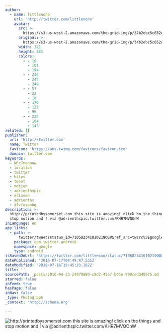 ```yaml
---
author:
  - name: littlenono
    url: 'http://twitter.com/littlenono'
    avatar:
      src: >-
        https://s3-us-west-2.amazonaws.com/the-grid-img/p/34b2ebc5c652cc9f373d1686839ebd98a8f2a057.jpg
      original: >-
        https://s3-us-west-2.amazonaws.com/the-grid-img/p/34b2ebc5c652cc9f373d1686839ebd98a8f2a057.jpg
      width: 321
      height: 385
      colors:
        - - 10
          - 101
          - 194
        - - 246
          - 245
          - 240
        - - 57
          - 22
          - 18
        - - 176
          - 122
          - 96
        - - 226
          - 164
          - 143
related: []
publisher:
  url: 'http://twitter.com'
  name: Twitter
  favicon: 'https://abs.twimg.com/favicons/favicon.ico'
  domain: twitter.com
keywords:
  - khr7mvqonw
  - location
  - twitter
  - https
  - tweet
  - motion
  - adrienthspic
  - eliasen
  - adrienths
  - dfvfuspnbg
description: >-
  http://printedbysomerset.com this site is amazing! click on the things and
  stop motion and ! via @adrienthspic.twitter.com/KHR7MVQOnW
inLanguage: en
app_links:
  - path: >-
      twitter/tweet?status_id=710582341010219008&ref_src=twsrc%5Egoogle%7Ctwcamp%5Eandroidseo%7Ctwgr%5Estatus%7Ctwterm%5E710582341010219008
    package: com.twitter.android
    namespace: google
    type: android
isBasedOnUrl: 'https://twitter.com/littlenono/status/710582341010219008'
datePublished: '2016-07-17T04:49:47.535Z'
dateModified: '2016-07-16T19:45:33.162Z'
title: ''
sourcePath: _posts/2016-04-23-24970889-c8d2-4587-b05e-980ced349975.md
starred: false
inFeed: true
hasPage: false
inNav: false
_type: Photograph
_context: 'http://schema.org'

---
```

![http://printedbysomerset.com this site is amazing! click on the things and stop motion and ! via @adrienthspic.twitter.com/KHR7MVQOnW](https://pbs.twimg.com/media/Cdx-354UkAAEvfL.jpg:large)